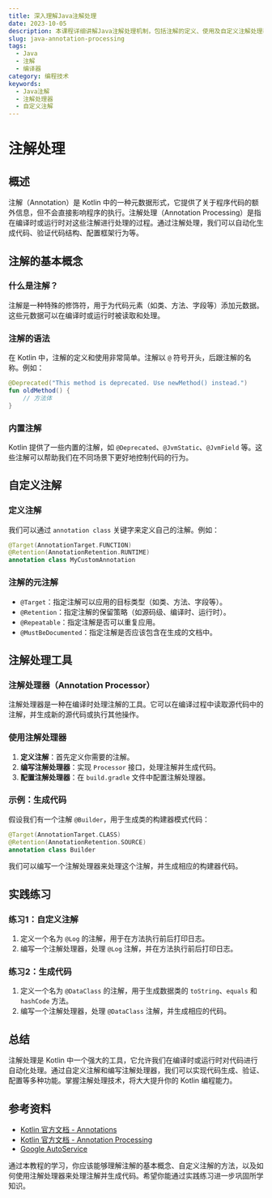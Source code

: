 ```yaml
---
title: 深入理解Java注解处理
date: 2023-10-05
description: 本课程详细讲解Java注解处理机制，包括注解的定义、使用及自定义注解处理器，帮助开发者高效利用注解提升代码质量。
slug: java-annotation-processing
tags:
  - Java
  - 注解
  - 编译器
category: 编程技术
keywords:
  - Java注解
  - 注解处理器
  - 自定义注解
---
```


# 注解处理

## 概述

注解（Annotation）是 Kotlin 中的一种元数据形式，它提供了关于程序代码的额外信息，但不会直接影响程序的执行。注解处理（Annotation Processing）是指在编译时或运行时对这些注解进行处理的过程。通过注解处理，我们可以自动化生成代码、验证代码结构、配置框架行为等。

## 注解的基本概念

### 什么是注解？

注解是一种特殊的修饰符，用于为代码元素（如类、方法、字段等）添加元数据。这些元数据可以在编译时或运行时被读取和处理。

### 注解的语法

在 Kotlin 中，注解的定义和使用非常简单。注解以 `@` 符号开头，后跟注解的名称。例如：

```kotlin
@Deprecated("This method is deprecated. Use newMethod() instead.")
fun oldMethod() {
    // 方法体
}
```

### 内置注解

Kotlin 提供了一些内置的注解，如 `@Deprecated`、`@JvmStatic`、`@JvmField` 等。这些注解可以帮助我们在不同场景下更好地控制代码的行为。

## 自定义注解

### 定义注解

我们可以通过 `annotation class` 关键字来定义自己的注解。例如：

```kotlin
@Target(AnnotationTarget.FUNCTION)
@Retention(AnnotationRetention.RUNTIME)
annotation class MyCustomAnnotation
```

### 注解的元注解

- `@Target`：指定注解可以应用的目标类型（如类、方法、字段等）。
- `@Retention`：指定注解的保留策略（如源码级、编译时、运行时）。
- `@Repeatable`：指定注解是否可以重复应用。
- `@MustBeDocumented`：指定注解是否应该包含在生成的文档中。

## 注解处理工具

### 注解处理器（Annotation Processor）

注解处理器是一种在编译时处理注解的工具。它可以在编译过程中读取源代码中的注解，并生成新的源代码或执行其他操作。

### 使用注解处理器

1. **定义注解**：首先定义你需要的注解。
2. **编写注解处理器**：实现 `Processor` 接口，处理注解并生成代码。
3. **配置注解处理器**：在 `build.gradle` 文件中配置注解处理器。

### 示例：生成代码

假设我们有一个注解 `@Builder`，用于生成类的构建器模式代码：

```kotlin
@Target(AnnotationTarget.CLASS)
@Retention(AnnotationRetention.SOURCE)
annotation class Builder
```

我们可以编写一个注解处理器来处理这个注解，并生成相应的构建器代码。

## 实践练习

### 练习1：自定义注解

1. 定义一个名为 `@Log` 的注解，用于在方法执行前后打印日志。
2. 编写一个注解处理器，处理 `@Log` 注解，并在方法执行前后打印日志。

### 练习2：生成代码

1. 定义一个名为 `@DataClass` 的注解，用于生成数据类的 `toString`、`equals` 和 `hashCode` 方法。
2. 编写一个注解处理器，处理 `@DataClass` 注解，并生成相应的代码。

## 总结

注解处理是 Kotlin 中一个强大的工具，它允许我们在编译时或运行时对代码进行自动化处理。通过自定义注解和编写注解处理器，我们可以实现代码生成、验证、配置等多种功能。掌握注解处理技术，将大大提升你的 Kotlin 编程能力。

## 参考资料

- [Kotlin 官方文档 - Annotations](https://kotlinlang.org/docs/annotations.html)
- [Kotlin 官方文档 - Annotation Processing](https://kotlinlang.org/docs/kapt.html)
- [Google AutoService](https://github.com/google/auto/tree/master/service)

通过本教程的学习，你应该能够理解注解的基本概念、自定义注解的方法，以及如何使用注解处理器来处理注解并生成代码。希望你能通过实践练习进一步巩固所学知识。